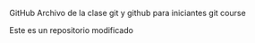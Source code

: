 
GitHub
Archivo de la clase git y github para iniciantes
git course

Este es un repositorio modificado

